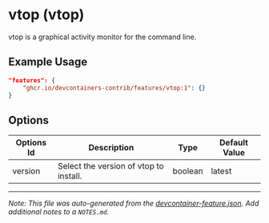 
# vtop (vtop)

vtop is a graphical activity monitor for the command line.

## Example Usage

```json
"features": {
    "ghcr.io/devcontainers-contrib/features/vtop:1": {}
}
```

## Options

| Options Id | Description | Type | Default Value |
|-----|-----|-----|-----|
| version | Select the version of vtop to install. | boolean | latest |



---

_Note: This file was auto-generated from the [devcontainer-feature.json](https://github.com/devcontainers-contrib/features/blob/main/src/vtop/devcontainer-feature.json).  Add additional notes to a `NOTES.md`._
